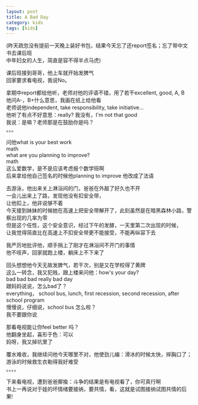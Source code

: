```yaml
---
layout: post
title: A Bad Day
category: kids
tags: [kids]
---
```


(昨天疏忽没有提前一天晚上装好书包，结果今天忘了还report签名；忘了带中文书去课后班  
 中年妇女的人生，简直是容不得半点马虎)  

课后班接到哥哥，他上车就开始发脾气     
回家要求看电视，我说No。   

拿期中report都给他听，老师对他的评语不错，用了若干excellent, good, A, B     
他问A-，B+什么意思，我画在纸上给他看  
老师说他independent, take responsibility, take initiative...    
他听了有点不好意思：really? 我没有，I'm not that good     
我说：是嘛？老师那是在鼓励你是吗？  
。。。  
  
问他what is your best work   
math   
what are you planning to improve?   
math   
这么爱数学，是不是应该考虑报个数学班啊  
后来拿给他自己签名的时候他planning to improve 他改成了法语    
   
去游泳，他出来关上淋浴间的门，爸爸在外敲了好久也不开   
一会儿出来上了路，发现他没有扣安全带，    
让他扣上，他非说够不着  
今天接到妹妹的时候她在高速上把安全带解开了，此刻虽然是在暗黑森林小路，警察出现的几率为零      
但是这个任性，这个安全意识，经过下午的发酵，一天里第二次出现的时候，  
让我觉得简直比在高速上不扣安全带更不能接受，不能再纵容下去   

我严厉地批评他，顺手捎上了刚才在淋浴间不开门的事情      
他不吱声，回家就跑上楼，躺床上不下来了   

回头想想他今天无故发脾气，若干次，别是又在学校得了黄牌  
这么一转念，我又犯贱，跟上楼来问他：how's your day?   
bad bad bad really bad day   
跟妈妈说说，怎么bad了？  
everything， school bus, lunch, first recession, second recession, after school program   
慢慢说，仔细说，school bus 怎么啦？  
我不要跟你说  

那看电视能让你feel better 吗？    
他翻身坐起，喜形于色：可以    
妈呀，我又掉坑里了     

覆水难收，我继续问他今天哪里不对，他使劲儿编：滑冰的时候太快，摔胸口了；游泳的时候救生衣勒得我好难受    
。。。。  

下来看电视，遭到爸爸揶揄：斗争的结果是有电视看了，你可真行啊   
书上一再说对于娃的坏情绪要接纳，要共情，看，这就是试图接纳试图共情的后果!   



 
























































































